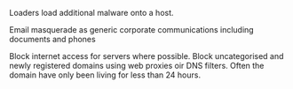 Loaders load additional malware onto a host.

Email masquerade as generic corporate communications including documents and phones

Block internet access for servers where possible.
Block uncategorised and newly registered domains using web proxies oir DNS filters.
Often the domain have only been living for less than 24 hours.
